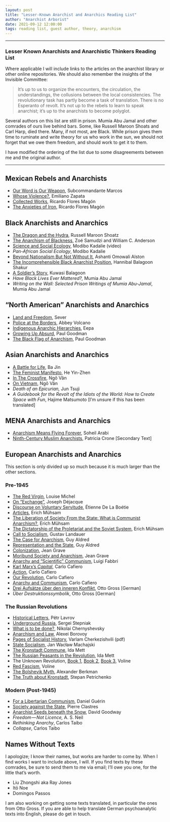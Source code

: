 ```yaml
---
layout: post
title: "Lesser-Known Anarchist and Anarchics Reading List"
author: "Anarchist Arborist"
date: 2021-09-12 12:00:00
tags: reading list, guest author, theory, anarchism
---
```


----------

### Lesser Known Anarchists and Anarchistic Thinkers Reading List

Where applicable I will include links to the articles on the anarchist library or other online repositories. We should also remember the insights of the Invisible Committee:

> It’s up to us to organize the encounters, the circulation, the understandings, the collusions between the local consistencies. The revolutionary task has partly become a task of translation. There is no Esperanto of revolt. It’s not up to the rebels to learn to speak anarchist; it’s up to the anarchists to become polyglot.

Several authors on this list are still in prison. Mumia Abu Jamal and other comrades of ours live behind bars. Some, like Russell Maroon Shoats and Carl Harp, died there. Many, if not most, are Black. While prison gives them time to ruminate and write theory for us who work in the sun, we should not forget that we owe them freedom, and should work to get it to them.

I have modified the ordering of the list due to some disagreements between me and the original author. 

----------

## Mexican Rebels and Anarchists

-   [Our Word is Our Weapon](http://theanarchistlibrary.org/library/subcomandante-marcos-our-word-is-our-weapon), Subcommandante Marcos
-   [Whose Violence?](http://theanarchistlibrary.org/library/emiliano-zapata-whose-violence), Emiliano Zapata
-   [Collected Works](http://theanarchistlibrary.org/library/ricardo-flores-magon-collected-works), Ricardo Flores Magón
-   [The Anxieties of Iron](http://theanarchistlibrary.org/library/ricardo-flores-magon-the-anxieties-of-iron), Ricardo Flores Magón

## Black Anarchists and Anarchics

-   [The Dragon and the Hydra](https://theanarchistlibrary.org/library/russell-maroon-shoats-the-dragon-and-the-hydra), Russell Maroon Shoatz
-   [The Anarchism of Blackness](https://theanarchistlibrary.org/library/william-c-anderson-zoe-samudzi-the-anarchism-of-blackness), Zoé Samudzi and William C. Anderson
-   [Science and Social Ecology](https://youtu.be/LixeGbSd87g), Modibo Kadalie (video)
-   _Pan-African Social Ecology_, Modibo Kadalie
-   [Beyond Nationalism But Not Without It](http://theanarchistlibrary.org/library/ashanti-alston-beyond-nationalism-but-not-without-it), Ashanti Omowali Alston
-   [The Incomprehensible Black Anarchist Position](http://theanarchistlibrary.org/library/anonymous-the-incomprehensible-black-anarchist-position), Hannibal Balagoon Shakur
-   [A Soldier’s Story](http://theanarchistlibrary.org/library/kuwasi-balagoon-a-soldier-s-story), Kuwasi Balagoon
-   _Have Black Lives Ever Mattered?,_ Mumia Abu Jamal
-   _Writing on the Wall: Selected Prison Writings of Mumia Abu-Jamal_, Mumia Abu Jamal

## “North American” Anarchists and Anarchics

-   [Land and Freedom](https://theanarchistlibrary.org/library/sever-land-and-freedom), Sever
-   [Police at the Borders](http://theanarchistlibrary.org/library/c-b-daring-j-rogue-deric-shannon-and-abbey-volcano-queering-anarchism#toc12), Abbey Volcano
-   [Indigenous Anarchic Hierarchies](http://theanarchistlibrary.org/library/eepa-indigenous-anarchic-hierarchy), Eepa
-   [Growing Up Absurd](http://theanarchistlibrary.org/library/paul-goodman-growing-up-absurd), Paul Goodman
-   [The Black Flag of Anarchism](http://theanarchistlibrary.org/library/paul-goodman-the-black-flag-of-anarchism), Paul Goodman

## Asian Anarchists and Anarchics

-   [A Battle for Life](http://theanarchistlibrary.org/library/ba-jin-a-battle-for-life), Ba Jin
-   [The Feminist Manifesto](http://theanarchistlibrary.org/library/he-yin-zhen-feminist-manifesto), He Yin-Zhen
-   [In The Crossfire](https://theanarchistlibrary.org/library/ngo-van-in-the-crossfire), Ngô Văn
-   [On Vietnam](https://theanarchistlibrary.org/library/ngo-van-xuyet-on-vietnam), Ngô Văn
-   _Death of an Epicurian,_ Jun Tsuji
-   _A Guidebook for the Revolt of the Idiots of the World: How to Create Space with Fun_, Hajime Matsumoto [I’m unsure if this has been translated]

## MENA Anarchists and Anarchics

-   [Anarchism Means Flying Forever](https://asranarshism.com/1398/10/20/soheil-arabi-anarchism-means-flying-forever/), Soheil Arabi
-   [Ninth-Century Muslim Anarchists](https://theanarchistlibrary.org/library/patricia-crone-ninth-century-muslim-anarchists), Patricia Crone [Secondary Text]


## European Anarchists and Anarchics
This section is only divided up so much because it is much larger than the other sections.

### Pre-1945

-   [The Red Virgin](http://theanarchistlibrary.org/library/louise-michel-the-red-virgin), Louise Michel
-   [On “Exchange”](http://theanarchistlibrary.org/library/joseph-dejacque-on-exchange), Joseph Déjacque
-   [Discourse on Voluntary Servitude](http://theanarchistlibrary.org/library/etienne-de-la-boetie-discourse-on-voluntary-servitude), Étienne De La Boétie
-   [Articles](http://theanarchistlibrary.org/library/erich-muhsam-articles), Erich Mühsam
-   [The Liberation of Society From the State: What is Communist Anarchism?](http://theanarchistlibrary.org/library/erich-muhsam-the-liberation-of-society-from-the-state-what-is-communist-anarchism), Erich Mühsam
-   [The Dictatorship of the Proletariat and the Soviet System](http://theanarchistlibrary.org/library/erich-muhsam-the-dictatorship-of-the-proletariat-and-the-soviet-system), Erich Mühsam
-   [Call to Socialism](http://theanarchistlibrary.org/library/gustav-landauer-call-to-socialism), Gustav Landauer
-   [The Case for Anarchism](http://theanarchistlibrary.org/library/guy-a-aldred-the-case-for-anarchism), Guy Aldred
-   [Representation and the State](http://theanarchistlibrary.org/library/guy-a-aldred-representation-and-the-state), Guy Aldred
-   [Colonization](http://theanarchistlibrary.org/library/jean-grave-colonization), Jean Grave
-   [Moribund Society and Anarchism](http://theanarchistlibrary.org/library/jean-grave-moribund-society-and-anarchy), Jean Grave
-   [Anarchy and “Scientific” Communism](http://theanarchistlibrary.org/library/luigi-fabbri-anarchy-and-scientific-communism-by-luigi-fabbri), Luigi Fabbri
-   [Karl Marx’s _Capital_](http://theanarchistlibrary.org/library/carlo-cafiero-karl-marx-s-capital), Carlo Cafiero
-   [Action](http://theanarchistlibrary.org/library/carlo-cafiero-action), Carlo Cafiero
-   [Our Revolution](http://theanarchistlibrary.org/library/carlo-cafiero-our-revolution), Carlo Cafiero
-   [Anarchy and Communism](http://theanarchistlibrary.org/library/carlo-cafiero-anarchy-and-communism), Carlo Cafiero
-   [Drei Aufsätze über den inneren Konflikt](https://anarchistischebibliothek.org/library/otto-gross-drei-aufsatze-uber-den-inneren-konflikt1), Otto Gross [German]
-   _Über Destruktionssymbolik_, Otto Gross [German]

### The Russian Revolutions

-   [Historical Letters](https://archive.org/details/historicalletter0000lavr), Pëtr Lavrov
-   [Underground Russia](https://theanarchistlibrary.org/library/sergei-stepniak-underground-russia-revolutionary-profiles-and-sketches-from-life), Sergei Stepniak
-   [What is to be done?](https://archive.org/details/cu31924096961036/page/n11/mode/2up), Nikolai Chernyshevsky
-   [Anarchism and Law](https://theanarchistlibrary.org/library/alexei-borovoy-anarchism-and-law), Alexei Borovoy
-   [Pages of Socialist History](http://libcom.org/files/Pages%20of%20Socialist%20History%20-%20Teachings%20and%20Acts%20of%20Social%20Democracy.pdf), Varlam Cherkezishvili (pdf)
-   [State Socialism](https://libcom.org/library/state-socialism), Jan Wacław Machajski
-   [The Kronstadt Commune](http://theanarchistlibrary.org/library/ida-mett-the-kronstadt-commune), Ida Mett
-   [The Russian Peasants in the Revolution](http://theanarchistlibrary.org/library/ida-mett-the-russian-peasants-in-the-revolution), Ida Mett
-   The Unknown Revolution, [Book 1](http://theanarchistlibrary.org/library/voline-the-unknown-revolution-1917-1921-book-one-birth-growth-and-triumph-of-the-revolution), [Book 2](http://theanarchistlibrary.org/library/voline-the-unknown-revolution-1917-1921-book-two-bolshevism-and-anarchism), [Book 3](http://theanarchistlibrary.org/library/voline-the-unknown-revolution-1917-1921-book-three-struggle-for-the-real-social-revolution), Voline
-   [Red Fascism](http://theanarchistlibrary.org/library/voline-red-fascism), Voline
-   [The Bolshevik Myth](https://theanarchistlibrary.org/library/alexander-berkman-the-bolshevik-myth-diary-1920-22), Alexander Berkman
-   [The Truth about Kronstadt](https://theanarchistlibrary.org/library/stepan-petrichenko-the-truth-about-kronstadt), Stepan Petrichenko

### Modern (Post-1945)

-   [For a Libertarian Communism](http://theanarchistlibrary.org/library/daniel-guerin-for-a-libertarian-communism), Daniel Guérin
-   [Society against the State](http://theanarchistlibrary.org/library/pierre-clastres-society-against-the-state-book), Pierre Clastres
-   [Anarchist Seeds beneath the Snow](http://theanarchistlibrary.org/library/david-goodway-anarchist-seeds-beneath-the-snow), David Goodway
-   _Freedom — Not Licence,_ A. S. Neil
-   _Rethinking Anarchy_, Carlos Taibo
-   _Collapse_, Carlos Taibo

## Names Without Texts

I apologize; I know their names, but works are harder to come by. When I find works I want to include above, I will. If you find texts by these comrades, be sure to send them to me via email; I’ll owe you one, for the little that’s worth.

-   Liu Zhongshi aka Ray Jones
-   Itō Noe
-   Domingos Passos

I am also working on getting some texts translated, in particular the ones from Otto Gross. If you are able to help translate German psychoanalytic texts into English, please do get in touch.
